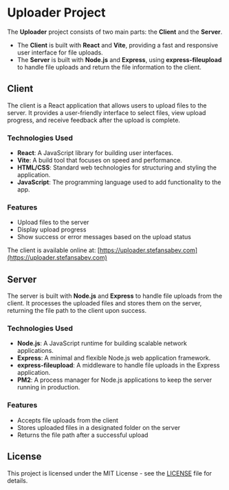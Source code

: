 # Uploader Project

The **Uploader** project consists of two main parts: the **Client** and the **Server**.

- The **Client** is built with **React** and **Vite**, providing a fast and responsive user interface for file uploads.
- The **Server** is built with **Node.js** and **Express**, using **express-fileupload** to handle file uploads and return the file information to the client.

## Client

The client is a React application that allows users to upload files to the server. It provides a user-friendly interface to select files, view upload progress, and receive feedback after the upload is complete.

### Technologies Used
- **React**: A JavaScript library for building user interfaces.
- **Vite**: A build tool that focuses on speed and performance.
- **HTML/CSS**: Standard web technologies for structuring and styling the application.
- **JavaScript**: The programming language used to add functionality to the app.

### Features
- Upload files to the server
- Display upload progress
- Show success or error messages based on the upload status

The client is available online at: [https://uploader.stefansabev.com](https://uploader.stefansabev.com)

## Server

The server is built with **Node.js** and **Express** to handle file uploads from the client. It processes the uploaded files and stores them on the server, returning the file path to the client upon success.

### Technologies Used
- **Node.js**: A JavaScript runtime for building scalable network applications.
- **Express**: A minimal and flexible Node.js web application framework.
- **express-fileupload**: A middleware to handle file uploads in the Express application.
- **PM2**: A process manager for Node.js applications to keep the server running in production.

### Features
- Accepts file uploads from the client
- Stores uploaded files in a designated folder on the server
- Returns the file path after a successful upload


## License

This project is licensed under the MIT License - see the [LICENSE](LICENSE) file for details.
